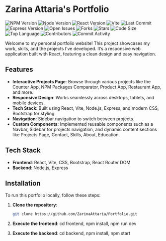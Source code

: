 # Zarina Attaria's Portfolio

![NPM Version](https://img.shields.io/npm/v/react)
![Node Version](https://img.shields.io/badge/node-%3E%3D14.0.0-green)
![React Version](https://img.shields.io/badge/react-17.0.2-blue)
![Vite](https://img.shields.io/badge/vite-2.9.9-brightgreen)
![Last Commit](https://img.shields.io/github/last-commit/ZarinaAttaria/Portfolio)
![Express Version](https://img.shields.io/badge/express-4.17.1-yellow)
![Open Issues](https://img.shields.io/github/issues/ZarinaAttaria/Portfolio)
![Forks](https://img.shields.io/github/forks/ZarinaAttaria/Portfolio)
![Stars](https://img.shields.io/github/stars/ZarinaAttaria/Portfolio)
![Code Size](https://img.shields.io/github/languages/code-size/ZarinaAttaria/Portfolio)
![Top Language](https://img.shields.io/github/languages/top/ZarinaAttaria/Portfolio)
![Contributors](https://img.shields.io/github/contributors/ZarinaAttaria/Portfolio)
![Commit Activity](https://img.shields.io/github/commit-activity/m/ZarinaAttaria/Portfolio)

Welcome to my personal portfolio website! This project showcases my work, skills, and the projects I've developed. It’s a responsive web application built with React, featuring a clean design and easy navigation.

## Features

- **Interactive Projects Page**: Browse through various projects like the Counter App, NPM Packages Comparator, Product App, Restaurant App, and more.
- **Responsive Design**: Works seamlessly across desktops, tablets, and mobile devices.
- **Tech Stack**: Built using React, Vite, Node.js, Express, and modern CSS, Bootstrap for styling.
- **Navigation**: Sidebar navigation to switch between projects.
- **Custom Components**: Implemented reusable components such as a Navbar, Sidebar for projects navigation, and dynamic content sections like Projects Page, Contact, Skills, About, Education.

## Tech Stack

- **Frontend**: React, Vite, CSS, Bootstrap, React Router DOM
- **Backend**: Node.js, Express

## Installation

To run this portfolio locally, follow these steps:

1. **Clone the repository**:

   ```bash
   git clone https://github.com/ZarinaAttaria/Portfolio.git
   ```

2. **Execute the frontend**:
   cd frontend,
   npm install,
   npm run dev

3. **Execute the backend**:
   cd backend,
   npm install,
   npm start
